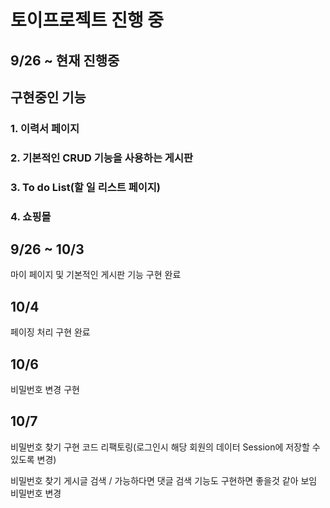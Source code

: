 # 토이프로젝트 진행 중

## 9/26 ~ 현재 진행중
## 구현중인 기능

### 1. 이력서 페이지
### 2. 기본적인 CRUD 기능을 사용하는 게시판
### 3. To do List(할 일 리스트 페이지)
### 4. 쇼핑몰


## 9/26 ~ 10/3

마이 페이지 및 기본적인 게시판 기능 구현 완료

## 10/4

페이징 처리 구현 완료

## 10/6

비밀번호 변경 구현 

## 10/7

비밀번호 찾기 구현
코드 리팩토링(로그인시 해당 회원의 데이터 Session에 저장할 수 있도록 변경)

비밀번호 찾기
게시글 검색 / 가능하다면 댓글 검색 기능도 구현하면 좋을것 같아 보임
비밀번호 변경 



